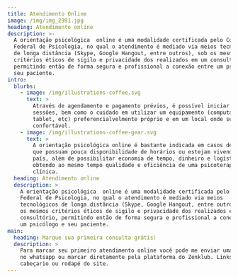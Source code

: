 ```yaml
---
title: Atendimento Online
image: /img/img_2991.jpg
heading: Atendimento online
description: >-
  A orientação psicológica  online é uma modalidade certificada pelo Conselho
  Federal de Psicologia, no qual o atendimento é mediado via meios tecnológicos
  de longa distância (Skype, Google Hangout, entre outros), sob os mesmos
  critérios éticos de sigilo e privacidade dos realizados em um consultório,
  permitindo então de forma segura e profissional a conexão entre um psicólogo e
  seu paciente.
intro:
  blurbs:
    - image: /img/illustrations-coffee.svg
      text: >
        Através de agendamento e pagamento prévios, é possível iniciar as
        sessões, bem como o cuidado em utilizar um equipamento (computador,
        tablet, etc) preferencialvelmente próprio e em um local onde se sinta
        confortável.
    - image: /img/illustrations-coffee-gear.svg
      text: >
        A orientação psicológica online é bastante indicada em casos de pessoas
        que possuam pouca disponibilidade de horários ou estejam vivendo fora do
        país, além de possibilitar economia de tempo, dinheiro e logística,
        obtendo ao mesmo tempo qualidade e eficiência de uma psicoterapia
        clínica.
  heading: Atendimento online
  description: >
    A orientação psicológica  online é uma modalidade certificada pelo Conselho
    Federal de Psicologia, no qual o atendimento é mediado via meios
    tecnológicos de longa distância (Skype, Google Hangout, entre outros), sob
    os mesmos critérios éticos de sigilo e privacidade dos realizados em um
    consultório, permitindo então de forma segura e profissional a conexão entre
    um psicólogo e seu paciente.
main:
  heading: Marque sua primeira consulta grátis!
  description: >
    Para marcar seu primeiro atendimento online você pode me enviar uma mensagem
    no whatsapp ou marcar diretamente pela plataforma do Zenklub. Links estão no
    cabeçario ou rodapé do site.
---
```


